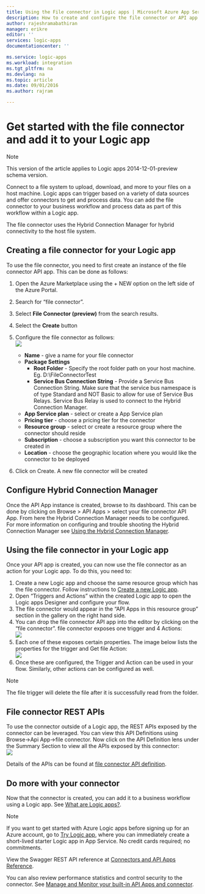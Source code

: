 ```yaml
---
title: Using the File connector in Logic apps | Microsoft Azure App Service
description: How to create and configure the file connector or API app and use it in a Logic app in Azure App Service
author: rajeshramabathiran
manager: erikre
editor: ''
services: logic-apps
documentationcenter: ''

ms.service: logic-apps
ms.workload: integration
ms.tgt_pltfrm: na
ms.devlang: na
ms.topic: article
ms.date: 09/01/2016
ms.author: rajram

---
```

# Get started with the file connector and add it to your Logic app
> [!NOTE]
> This version of the article applies to Logic apps 2014-12-01-preview schema version.
> 
> 

Connect to a file system to upload, download, and more to your files on a host machine. Logic apps can trigger based on a variety of data sources and offer connectors to get and process data. You can add the file connector to your business workflow and process data as part of this workflow within a Logic app. 

The file connector uses the Hybrid Connection Manager for hybrid connectivity to the host file system.

## Creating a file connector for your Logic app
To use the file connector, you need to first create an instance of the file connector API app. This can be done as follows:

1. Open the Azure Marketplace using the + NEW option on the left side of the Azure Portal.
2. Search for “file connector”.
3. Select **File Connector (preview)** from the search results.
4. Select the **Create** button
5. Configure the file connector as follows:  
   ![][1]
   
   * **Name** - give a name for your file connector
   * **Package Settings**
     * **Root Folder** - Specify the root folder path on your host machine. Eg. D:\FileConnectorTest
     * **Service Bus Connection String** - Provide a Service Bus Connection String. Make sure that the service bus namespace is of type Standard and NOT Basic to allow for use of Service Bus Relays.  Service Bus Relay is used to connect to the Hybrid Connection Manager.
   * **App Service plan** - select or create a App Service plan
   * **Pricing tier** - choose a pricing tier for the connector
   * **Resource group** - select or create a resource group where the connector should reside
   * **Subscription** - choose a subscription you want this connector to be created in
   * **Location** - choose the geographic location where you would like the connector to be deployed
6. Click on Create. A new file connector will be created

## Configure Hybrid Connection Manager
Once the API App instance is created, browse to its dashboard.  This can be done by clicking on Browse > API Apps > select your file connector API App.  From here the Hybrid Connection Manager needs to be configured.
For more information on configuring and trouble shooting the Hybrid Connection Manager see [Using the Hybrid Connection Manager].

## Using the file connector in your Logic app
Once your API app is created, you can now use the file connector as an action for your Logic app. To do this, you need to:

1. Create a new Logic app and choose the same resource group which has the file connector. Follow instructions to [Create a new Logic app].
2. Open “Triggers and Actions” within the created Logic app to open the Logic apps Designer and configure your flow.
3. The file connector would appear in the “API Apps in this resource group” section in the gallery on the right hand side.
4. You can drop the file connector API app into the editor by clicking on the “file connector”. file connector exposes one trigger and 4 Actions:  
   ![][5]
5. Each one of these exposes certain properties. The image below lists the properties for the trigger and Get file Action:  
   ![][6]
6. Once these are configured, the Trigger and Action can be used in your flow. Similarly, other actions can be configured as well.

> [!NOTE]
> The file trigger will delete the file after it is successfully read from the folder.
> 
> 

## File connector REST APIs
To use the connector outside of a Logic app, the REST APIs exposed by the connector can be leveraged. You can view this API Definitions using Browse->Api App->file connector. Now click on the API Definition lens under the Summary Section to view all the APIs exposed by this connector:  
![][7]

Details of the APIs can be found at [file connector API definition].

## Do more with your connector
Now that the connector is created, you can add it to a business workflow using a Logic app. See [What are Logic apps?](app-service-logic-what-are-logic-apps.md).

> [!NOTE]
> If you want to get started with Azure Logic apps before signing up for an Azure account, go to [Try Logic app](https://tryappservice.azure.com/?appservice=logic), where you can immediately create a short-lived starter Logic app in App Service. No credit cards required; no commitments.
> 
> 

View the Swagger REST API reference at [Connectors and API Apps Reference](http://go.microsoft.com/fwlink/p/?LinkId=529766).

You can also review performance statistics and control security to the connector. See [Manage and Monitor your built-in API Apps and connector](app-service-logic-monitor-your-connectors.md).

<!-- Image reference -->
[1]: ./media/app-service-logic-connector-file/img1.PNG
[5]: ./media/app-service-logic-connector-file/img5.PNG
[6]: ./media/app-service-logic-connector-file/img6.PNG
[7]: ./media/app-service-logic-connector-file/img7.PNG

<!-- Links -->
[Create a new Logic app]: app-service-logic-create-a-logic-app.md
[File connector API definition]: https://msdn.microsoft.com/library/dn936296.aspx
[Using the Hybrid Connection Manager]: app-service-logic-hybrid-connection-manager.md
